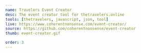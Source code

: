 ```yaml
---
name: Travelers Event Creator
desc: The event creator tool for thetravelers.online
tools: [thetravelers, javascript, json, tool]
live: https://www.coherentnonsense.com/event-creator/
source: https://github.com/coherentnonsense/event-creator
thumb: event-creator.gif

order: 3
---
```

